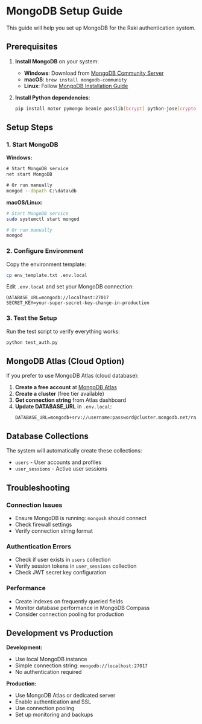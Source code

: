 # MongoDB Setup Guide

This guide will help you set up MongoDB for the Raki authentication system.

## Prerequisites

1. **Install MongoDB** on your system:
   - **Windows**: Download from [MongoDB Community Server](https://www.mongodb.com/try/download/community)
   - **macOS**: `brew install mongodb-community`
   - **Linux**: Follow [MongoDB Installation Guide](https://docs.mongodb.com/manual/installation/)

2. **Install Python dependencies**:
   ```bash
   pip install motor pymongo beanie passlib[bcrypt] python-jose[cryptography] httpx
   ```

## Setup Steps

### 1. Start MongoDB

**Windows:**
```cmd
# Start MongoDB service
net start MongoDB

# Or run manually
mongod --dbpath C:\data\db
```

**macOS/Linux:**
```bash
# Start MongoDB service
sudo systemctl start mongod

# Or run manually
mongod
```

### 2. Configure Environment

Copy the environment template:
```bash
cp env_template.txt .env.local
```

Edit `.env.local` and set your MongoDB connection:
```env
DATABASE_URL=mongodb://localhost:27017
SECRET_KEY=your-super-secret-key-change-in-production
```

### 3. Test the Setup

Run the test script to verify everything works:
```bash
python test_auth.py
```

## MongoDB Atlas (Cloud Option)

If you prefer to use MongoDB Atlas (cloud database):

1. **Create a free account** at [MongoDB Atlas](https://www.mongodb.com/atlas)
2. **Create a cluster** (free tier available)
3. **Get connection string** from Atlas dashboard
4. **Update DATABASE_URL** in `.env.local`:
   ```env
   DATABASE_URL=mongodb+srv://username:password@cluster.mongodb.net/raki_db
   ```

## Database Collections

The system will automatically create these collections:
- `users` - User accounts and profiles
- `user_sessions` - Active user sessions

## Troubleshooting

### Connection Issues
- Ensure MongoDB is running: `mongosh` should connect
- Check firewall settings
- Verify connection string format

### Authentication Errors
- Check if user exists in `users` collection
- Verify session tokens in `user_sessions` collection
- Check JWT secret key configuration

### Performance
- Create indexes on frequently queried fields
- Monitor database performance in MongoDB Compass
- Consider connection pooling for production

## Development vs Production

**Development:**
- Use local MongoDB instance
- Simple connection string: `mongodb://localhost:27017`
- No authentication required

**Production:**
- Use MongoDB Atlas or dedicated server
- Enable authentication and SSL
- Use connection pooling
- Set up monitoring and backups



